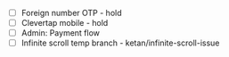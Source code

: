 
- [ ] Foreign number OTP - hold
- [ ] Clevertap mobile - hold
- [ ] Admin: Payment flow
- [ ] Infinite scroll 
      temp branch - ketan/infinite-scroll-issue